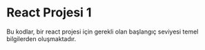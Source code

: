 # React Projesi 1

Bu kodlar, bir react projesi için gerekli olan başlangıç seviyesi temel bilgilerden oluşmaktadır.
